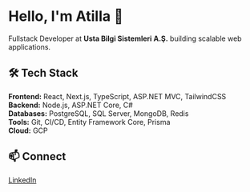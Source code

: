 # Hello, I'm Atilla 👋

Fullstack Developer at **Usta Bilgi Sistemleri A.Ş.** building scalable web applications.

## 🛠️ Tech Stack
**Frontend:** React, Next.js, TypeScript, ASP.NET MVC, TailwindCSS  
**Backend:** Node.js, ASP.NET Core, C#  
**Databases:** PostgreSQL, SQL Server, MongoDB, Redis  
**Tools:** Git, CI/CD, Entity Framework Core, Prisma  
**Cloud:** GCP

## 📫 Connect
[LinkedIn](https://www.linkedin.com/in/atilla-sina-p)
